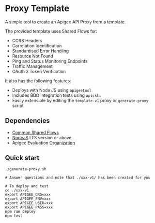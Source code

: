 # Proxy Template

A simple tool to create an Apigee API Proxy from a template.

The provided template uses Shared Flows for:

- CORS Headers
- Correlation Identification
- Standardised Error Handling
- Resource Not Found
- Ping and Status Monitoring Endpoints
- Traffic Management
- OAuth 2 Token Verification

It also has the following features:

- Deploys with Node JS using `apigeetool`
- Includes BDD integration tests using `apickli`
- Easily extensible by editing the `template-v1` proxy or `generate-proxy` script

## Dependencies

-   [Common Shared Flows](../common-shared-flows)
-   [NodeJS](https://nodejs.org/en/) LTS version or above
-   Apigee Evaluation [Organization](https://login.apigee.com/sign__up)

## Quick start

```
./generate-proxy.sh

# Answer questions and note that ./xxx-v1/ has been created for you

# To deploy and test
cd ./xxx-v1
export APIGEE_ORG=xxx
export APIGEE_ENV=xxx
export APIGEE_USER=xxx
export APIGEE_PASS=xxx
npm run deploy
npm test
```


